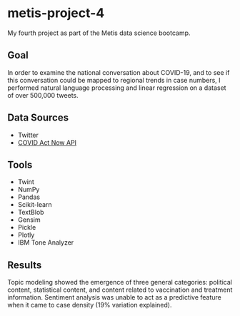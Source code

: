 # metis-project-4
My fourth project as part of the Metis data science bootcamp.

## Goal
In order to examine the national conversation about COVID-19, and to see if this conversation could be mapped to regional trends in case numbers, I performed natural language processing and linear regression on a dataset of over 500,000 tweets. 

## Data Sources
- Twitter
- [COVID Act Now API](https://covidactnow.org/data-api)

## Tools
- Twint
- NumPy
- Pandas
- Scikit-learn
- TextBlob
- Gensim
- Pickle
- Plotly
- IBM Tone Analyzer

## Results
Topic modeling showed the emergence of three general categories: political content, statistical content, and content related to vaccination and treatment information. Sentiment analysis was unable to act as a predictive feature when it came to case density (19% variation explained). 
